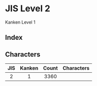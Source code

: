 
# JIS Level 2

Kanken Level 1

## Index



## Characters

| JIS | Kanken | Count | Characters |
| :-: | :----: | :---: | ---------- |
|  2  |   1    | 3360  |            |
